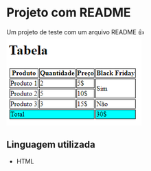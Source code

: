 # Projeto com README
Um projeto de teste com um arquivo README 👍
<img src="./img-para-readme.png" alt="Imagem da tabela">

## Linguagem utilizada
- HTML